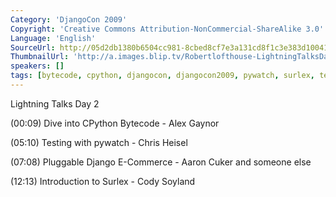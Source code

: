 ```yaml
---
Category: 'DjangoCon 2009'
Copyright: 'Creative Commons Attribution-NonCommercial-ShareAlike 3.0'
Language: 'English'
SourceUrl: http://05d2db1380b6504cc981-8cbed8cf7e3a131cd8f1c3e383d10041.r93.cf2.rackcdn.com/djangocon-2009/14_lightning-talks-day-2.ogv
ThumbnailUrl: 'http://a.images.blip.tv/Robertlofthouse-LightningTalksDay2668.png'
speakers: []
tags: [bytecode, cpython, djangocon, djangocon2009, pywatch, surlex, testing]
---
```

Lightning Talks Day 2

  
(00:09) Dive into CPython Bytecode - Alex Gaynor

  
(05:10) Testing with pywatch - Chris Heisel

  
(07:08) Pluggable Django E-Commerce - Aaron Cuker and someone else

  
(12:13) Introduction to Surlex - Cody Soyland

